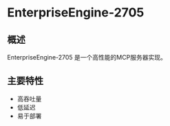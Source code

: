 # EnterpriseEngine-2705

## 概述

EnterpriseEngine-2705 是一个高性能的MCP服务器实现。

## 主要特性

- 高吞吐量
- 低延迟
- 易于部署

